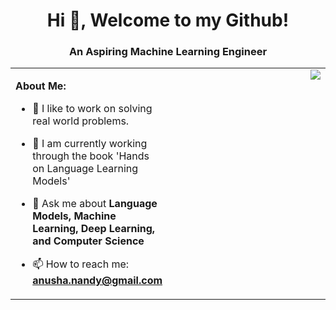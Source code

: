 <h1 align="center"> Hi 👋, Welcome to my Github!</h1>
<h3 align="center">An Aspiring Machine Learning Engineer</h3>

<table>
  <tr>
    <td valign="top" width="50%">

**About Me:**
- 👾 I like to work on solving real world problems.
- 🌱 I am currently working through the book 'Hands on Language Learning Models'
- 💬 Ask me about **Language Models, Machine Learning, Deep Learning, and Computer Science**
- 📫 How to reach me: **anusha.nandy@gmail.com**

    </td>
    <td valign="top">
      <img src = "https://media1.giphy.com/media/v1.Y2lkPTc5MGI3NjExOTRqZXN2emxodDJkYzYxNjExd2EwY3dieWM2bjUwb2huczIyem1iNSZlcD12MV9pbnRlcm5hbF9naWZfYnlfaWQmY3Q9Zw/XKSPsk67cnCw0/giphy.gif", align = "right">
    </td>
  </tr>
</table>
